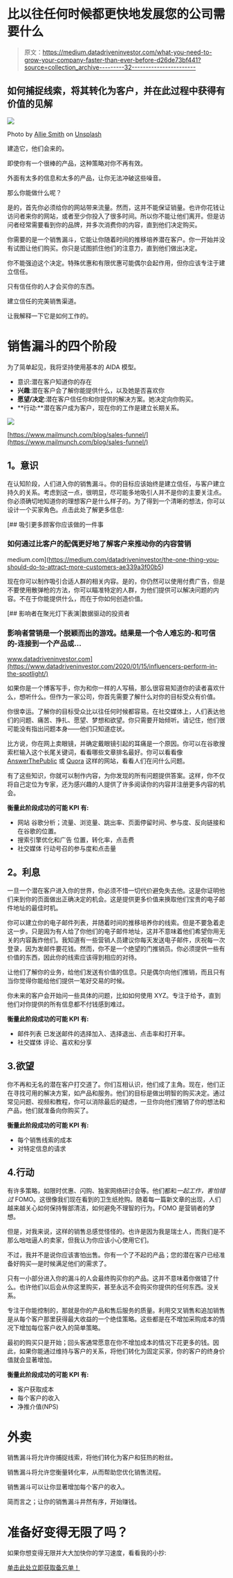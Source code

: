 # 比以往任何时候都更快地发展您的公司需要什么

> 原文：<https://medium.datadriveninvestor.com/what-you-need-to-grow-your-company-faster-than-ever-before-d26de73bf441?source=collection_archive---------32----------------------->

## 如何捕捉线索，将其转化为客户，并在此过程中获得有价值的见解

![](img/1c09d69cf5aee747222e0cfc46da0092.png)

Photo by [Allie Smith](https://unsplash.com/@creativegangsters?utm_source=medium&utm_medium=referral) on [Unsplash](https://unsplash.com?utm_source=medium&utm_medium=referral)

建造它，他们会来的。

即使你有一个很棒的产品，这种策略对你不再有效。

外面有太多的信息和太多的产品，让你无法冲破这些噪音。

那么你能做什么呢？

是的，首先你必须给你的网站带来流量。然而，这并不能保证销量。也许你花钱让访问者来你的网站，或者至少你投入了很多时间。所以你不能让他们离开。但是访问者经常需要看到你的品牌，并多次消费你的内容，直到他们决定购买。

你需要的是一个销售漏斗，它能让你随着时间的推移培养潜在客户。你一开始并没有试图让他们购买。你只是试图抓住他们的注意力，直到他们做出决定。

你不能强迫这个决定。特殊优惠和有限优惠可能偶尔会起作用，但你应该专注于建立信任。

只有信任你的人才会买你的东西。

建立信任的完美销售渠道。

让我解释一下它是如何工作的。

# 销售漏斗的四个阶段

为了简单起见，我将坚持使用基本的 AIDA 模型。

*   意识:潜在客户知道你的存在
*   **兴趣**:潜在客户会了解你能提供什么，以及她是否喜欢你
*   **愿望/决定**:潜在客户信任你和你提供的解决方案。她决定向你购买。
*   **行动:**潜在客户成为客户，现在你的工作是建立长期关系。

![](img/69121381bbd537b058de3752c6336e61.png)

[https://www.mailmunch.com/blog/sales-funnel/](https://www.mailmunch.com/blog/sales-funnel/)

## **1。意识**

在认知阶段，人们进入你的销售漏斗。你的目标应该始终是建立信任，与客户建立持久的关系。考虑到这一点，很明显，尽可能多地吸引人并不是你的主要关注点。你必须确切地知道你的理想客户是什么样子的。为了得到一个清晰的想法，你可以设计一个买家角色。点击此处了解更多信息:

[](https://medium.com/datadriveninvestor/the-one-thing-you-should-do-to-attract-more-customers-ae339a3f00b5) [## 吸引更多顾客你应该做的一件事

### 如何通过比客户的配偶更好地了解客户来推动你的内容营销

medium.com](https://medium.com/datadriveninvestor/the-one-thing-you-should-do-to-attract-more-customers-ae339a3f00b5) 

现在你可以制作吸引合适人群的相关内容。是的，你仍然可以使用付费广告，但是不要使用散弹枪的方法，你可以瞄准特定的人群，为他们提供可以解决问题的内容。不在于你能提供什么，而在于你如何创造价值。

[](https://www.datadriveninvestor.com/2020/01/15/influencers-perform-in-the-spotlight/) [## 影响者在聚光灯下表演|数据驱动的投资者

### 影响者营销是一个脱颖而出的游戏。结果是一个令人难忘的-和可信的-连接到一个产品或…

www.datadriveninvestor.com](https://www.datadriveninvestor.com/2020/01/15/influencers-perform-in-the-spotlight/) 

如果你是一个博客写手，你为和你一样的人写稿，那么很容易知道你的读者喜欢什么，想听什么。但作为一家公司，你首先需要了解什么对你的目标受众有价值。

你很幸运。了解你的目标受众比以往任何时候都容易。在社交媒体上，人们表达他们的问题、痛苦、挣扎、愿望、梦想和欲望。你只需要开始倾听。请记住，他们很可能没有指出问题本身——他们只知道症状。

比方说，你在网上卖眼镜，并确定戴眼镜引起的耳痛是一个原因。你可以在谷歌搜索栏输入这个长尾关键词，看看哪些文章排名最好。你可以看看像 [AnswerThePublic](https://answerthepublic.com/) 或 [Quora](https://www.quora.com/) 这样的网站，看看人们在问什么问题。

有了这些知识，你就可以制作内容，为你发现的所有问题提供答案。这样，你不仅将自己定位为专家，还为感兴趣的人提供了许多阅读你的内容并注册更多内容的机会。

**衡量此阶段成功的可能 KPI 有:**

*   网站
    谷歌分析；流量、浏览量、跳出率、页面停留时间、参与度、反向链接和在谷歌的位置。
*   搜索引擎优化和广告
    位置，转化率，点击费
*   社交媒体
    行动号召的参与度和点击量

## **2。利息**

一旦一个潜在客户进入你的世界，你必须不惜一切代价避免失去他。这是你证明他们来到你的页面做出正确决定的机会。这是提供更多价值来换取他们宝贵的电子邮件地址的最佳时机。

你可以建立你的电子邮件列表，并随着时间的推移培养你的线索。但是不要急着走这一步。只是因为有人给了你他们的电子邮件地址，这并不意味着他们希望你用无关的内容轰炸他们。我知道有一些营销人员建议你每天发送电子邮件，庆祝每一次登录，因为发邮件要花钱。然而，你不是一个绝望的门推销员。你必须提供一些有价值的东西，因此你的线索应该得到相应的对待。

让他们了解你的业务，给他们发送有价值的信息。只是偶尔向他们推销，而且只有当你觉得你能给他们提供一笔好交易的时候。

你未来的客户会开始问一些具体的问题，比如如何使用 XYZ。专注于给予，直到他们对你提供的所有信息都不付钱感到难过。

**衡量此阶段成功的可能 KPI 有:**

*   邮件列表
    已发送邮件的选择加入、选择退出、点击率和打开率。
*   社交媒体
    评论、喜欢和分享

## 3.欲望

你不再和无名的潜在客户打交道了。你们互相认识，他们成了主角。现在，他们正在寻找可用的解决方案，如产品和服务。他们的目标是做出明智的购买决定。通过常见问题、视频和教程，你可以消除最后的疑虑，一旦你向他们推销了你的想法和产品，他们就准备向你购买了。

**衡量此阶段成功的可能 KPI 有:**

*   每个销售线索的成本
*   对特定信息的请求

## 4.行动

有许多策略，如限时优惠、闪购、独家网络研讨会等。他们都和*一起工作，害怕错过* FOMO。这很像我们现在看到的卫生纸抢购。随着每一篇新文章的出现，人们越来越关心如何保持臀部清洁，如何避免不理智的行为。FOMO 是营销者的梦想。

但是，对我来说，这样的销售总感觉怪怪的。也许是因为我是瑞士人，而我们是不那么咄咄逼人的卖家，但我认为你应该小心使用它们。

不过，我并不是说你应该害怕出售。你有一个了不起的产品；您的潜在客户已经准备好购买—是时候满足他们的需求了。

只有一小部分进入你的漏斗的人会最终购买你的产品。这并不意味着你做错了什么。也许他们以后会从你这里购买，甚至永远不会购买你提供的任何东西。没关系。

专注于你能控制的，那就是你的产品和售后服务的质量。利用交叉销售和追加销售是从每个客户那里获得最大收益的一个绝佳策略。这些都是在不增加采购成本的情况下增加每位客户收入的简单策略。

最初的购买只是开始；回头客通常愿意在你不增加成本的情况下花更多的钱。因此，如果你能通过维持与客户的关系，将他们转化为固定买家，你的客户的终身价值就会显著增加。

**衡量此阶段成功的可能 KPI 有:**

*   客户获取成本
*   每个客户的收入
*   净推介值(NPS)

# 外卖

销售漏斗将允许你捕捉线索，将他们转化为客户和狂热的粉丝。

销售漏斗将允许您衡量转化率，从而帮助您优化销售流程。

销售漏斗可以让你显著增加每个客户的收入。

简而言之；让你的销售漏斗井然有序，开始赚钱。

# 准备好变得无限了吗？

如果你想变得无限并大大加快你的学习速度，看看我的小抄:

[单击此处立即获取备忘单！](https://roadtolimitless.com/cheatsheet/)